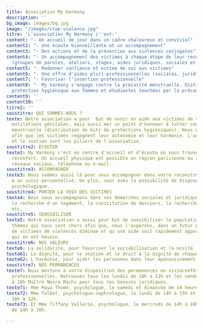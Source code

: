```yaml
---
title: Association My Harmony
description: ''
bg_image: images/bg.jpg
image: "/images/stop-violence.jpg"
titre: 'L’association My Harmony c''est:'
content: "- Un accueil de jour dans un cadre chaleureux et convivial"
content2: "- Une écoute bienveillante et un accompagnement"
content3: "- Des actions et de la prévention aux violences conjugales"
content4: "- Un accompagnement des victimes à chaque étape de leur reconstruction
  (groupes de paroles, ateliers, stages, aides juridiques, sociales et psychologique)"
content5: "- Redonner confiance et estime de soi aux victimes"
content6: "- Une offre d'aides pluri-professionnelles (sociales, juridiques, psychologiques)"
content7: "- Favoriser l’insertion professionnelle"
content8: "- My harmony s'engage contre la précarité menstruelle. Distribution de
  protection hygiénique aux femmes et étudiantes touchées par la précarité."
content9: ''
content10: ''
titre2: ''
soustitre: QUI SOMMES-NOUS ?
texte: Notre association a pour  but de venir en aide aux victimes de violences, de
  mutilations génitales, mais aussi met un point d'honneur à lutter contre la précarité
  menstruelle (distribution de kits de protections hygiéniques). Nous œuvrons au quotidien
  afin que les victimes regagnent leur autonomie et leur harmonie. L'accueil, l'écoute
  et le soutien sont les piliers de l'association.
soustitre2: ÉCOUTER
texte2: My Harmony c'est un centre d'accueil et d'écoute où vous trouverez aide et
  réconfort. Un accueil physique est possible en région parisienne ou alors via les
  réseaux sociaux, téléphone ou e-mail.
soustitre3: ACCOMPAGNER
texte3: Nous sommes aussi là pour vous accompagner dans votre reconstruction grâce
  à un suivi personnalisé. De plus, vous avez la possibilité de disposer d'une aide
  psychologique.
soustitre4: PORTER LA VOIX DES VICTIMES
texte4: Nous vous accompagnons dans vos démarches sociales et juridiques, telles que
  la recherche d'un logement, la constitution de dossiers, la recherche d'un avocat
  etc.
soustitre5: SENSIBILISER
texte5: Notre association a aussi pour but de sensibiliser la population autour des
  thèmes qui nous sont chers afin que, nous l'espérons, dans un futur proche, le nombre
  de victimes de violences diminue et qu'une aide soit rapidement apportée à ceux
  qui en ont besoin.
soustitre6: NOS VALEURS
texte6: La solidarité, pour favoriser la sociabilisation et la mixité
texte61: La dignité, pour le soutien et le droit à la dignité de chaque indi.
texte62: L'harmonie, pour aider les personnes dans leur épanouissement personnel.
soustitre7: NOS PERMANENCES
texte7: Nous mettons à votre disposition des permanences en visioconférence avec des
  professionnelles. Retrouvez tous les lundis de 10h à 12h et les vendredis de 16h
  à 18h Maître Neïra Machi pour tous les besoins juridiques.
texte71: Mme Maya Thomé, psychologue, le samedi et dimanche de 14 heures à 19 heures.
texte72: Mme Talbot, psychologue-sophrologue, le lundi de 14h à 15h et le samedi de
  10h à 12h.
texte73: Et Mme Tiffany Vallerie, psychologue, le mercredi de 14h à 16h et le vendredi
  de 14h à 16h.

---
```

